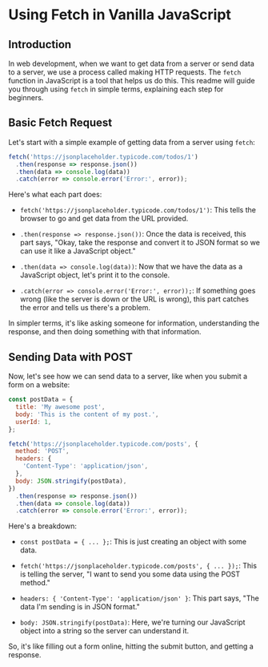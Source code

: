 # Using Fetch in Vanilla JavaScript

## Introduction

In web development, when we want to get data from a server or send data to a server, we use a process called making HTTP requests. The `fetch` function in JavaScript is a tool that helps us do this. This readme will guide you through using `fetch` in simple terms, explaining each step for beginners.

## Basic Fetch Request

Let's start with a simple example of getting data from a server using `fetch`:

```javascript
fetch('https://jsonplaceholder.typicode.com/todos/1')
  .then(response => response.json())
  .then(data => console.log(data))
  .catch(error => console.error('Error:', error));
```

Here's what each part does:

- `fetch('https://jsonplaceholder.typicode.com/todos/1')`: This tells the browser to go and get data from the URL provided.
  
- `.then(response => response.json())`: Once the data is received, this part says, "Okay, take the response and convert it to JSON format so we can use it like a JavaScript object."

- `.then(data => console.log(data))`: Now that we have the data as a JavaScript object, let's print it to the console.

- `.catch(error => console.error('Error:', error));`: If something goes wrong (like the server is down or the URL is wrong), this part catches the error and tells us there's a problem.

In simpler terms, it's like asking someone for information, understanding the response, and then doing something with that information.

## Sending Data with POST

Now, let's see how we can send data to a server, like when you submit a form on a website:

```javascript
const postData = {
  title: 'My awesome post',
  body: 'This is the content of my post.',
  userId: 1,
};

fetch('https://jsonplaceholder.typicode.com/posts', {
  method: 'POST',
  headers: {
    'Content-Type': 'application/json',
  },
  body: JSON.stringify(postData),
})
  .then(response => response.json())
  .then(data => console.log(data))
  .catch(error => console.error('Error:', error));
```

Here's a breakdown:

- `const postData = { ... };`: This is just creating an object with some data.

- `fetch('https://jsonplaceholder.typicode.com/posts', { ... });`: This is telling the server, "I want to send you some data using the POST method."

- `headers: { 'Content-Type': 'application/json' }`: This part says, "The data I'm sending is in JSON format."

- `body: JSON.stringify(postData)`: Here, we're turning our JavaScript object into a string so the server can understand it.

So, it's like filling out a form online, hitting the submit button, and getting a response.